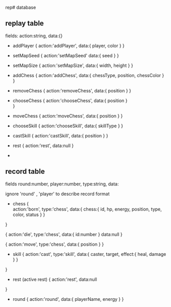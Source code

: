 rep# database

## replay table 
fields:
	action:string,
	data:{}

 - addPlayer
 {
 	action:'addPlayer',
 	data:{
 		player,
 		color
 	}
 }
 
 - setMapSeed
 {
 	action:'setMapSeed'
 	data:{
 		seed
 	}
 }

 - setMapSize
 {
 	action:'setMapSize',
 	data:{
 		width,
 		height
 	}
 }




- addChess
{
	action:'addChess',
	data:{
		chessType,
		position,
		chessColor
	}
}

- removeChess
{
	action:'removeChess',
	data:{
	position
	}
}

- chooseChess
{
	action:'chooseChess',
	data:{
		position
	}	
}

- moveChess
{
	action:'moveChess',
	data:{
		position
	}
}

- chooseSkill
{
	action:'chooseSkill',
	data:{
		skillType
	}
}

- castSkill
{
	action:'castSkill',
	data:{
		position
	}
}

- rest
{
	action:'rest',
	data:null
}

- 

## record table

fields
	round:number,
	player:number,
	type:string,
	data:

ignore 'round' , 'player' to describe record format
- chess
{	
	action:'born',
	type:'chess',
	data:{
		chess:{
			id,
			hp,
			energy,
			position,
			type,
			color,
			status
		}
	}

}

{
	action:'die',
	type:'chess',
	data:{
		id:number
	}
	data:null
}


{
	action:'move',
	type:'chess',
	data:{
		position
	}
}

- skill
{
	action:'cast',
	type:'skill',
	data:{
		caster,
		target,
		effect:{
			heal,
			damage
		}
	}
	
}

- rest (active rest)
{
	action:'rest',
	data:null

}

- round
{
	action:'round',
	data:{
		playerName,
		energy
	}
}




